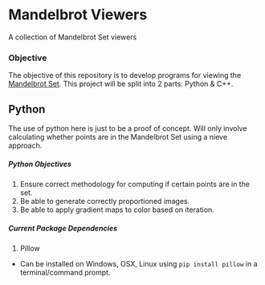 # Mandelbrot Viewers
A collection of Mandelbrot Set viewers

### Objective
The objective of this repository is to develop programs for viewing the [Mandelbrot Set](https://en.wikipedia.org/wiki/Mandelbrot_set). This project will be split into 2 parts: Python & C++.

## Python
The use of python here is just to be a proof of concept. Will only involve calculating whether points are in the Mandelbrot Set using a nieve approach. 

##### Python Objectives
1. Ensure correct methodology for computing if certain points are in the set.
2. Be able to generate correctly proportioned images.
3. Be able to apply gradient maps to color based on iteration.

##### Current Package Dependencies
1. Pillow
  * Can be installed on Windows, OSX, Linux using ```pip install pillow``` in a terminal/command prompt.
